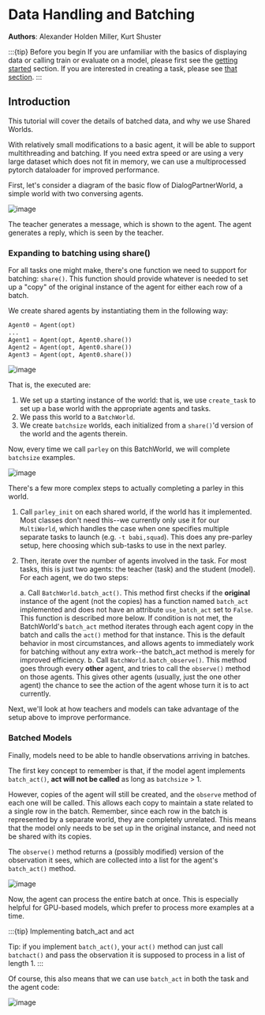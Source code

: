 Data Handling and Batching
==========================

__Authors__: Alexander Holden Miller, Kurt Shuster

:::{tip} Before you begin
If you are unfamiliar with the basics of displaying data or calling train or
evaluate on a model, please first see the [getting started](tutorial_basic)
section. If you are interested in creating a task, please see
[that section](tutorial_task).
:::

Introduction
------------

This tutorial will cover the details of batched data, and why we use
Shared Worlds.

With relatively small modifications to a basic agent, it will be able to
support multithreading and batching. If you need extra speed or are
using a very large dataset which does not fit in memory, we can use a
multiprocessed pytorch dataloader for improved performance.

First, let's consider a diagram of the basic flow of DialogPartnerWorld,
a simple world with two conversing agents.

![image](_static/img/world_basic.png)

The teacher generates a message, which is shown to the agent. The agent
generates a reply, which is seen by the teacher.

### Expanding to batching using share()

For all tasks one might make, there's one function we need to support
for batching: `share()`. This function should provide whatever is needed
to set up a "copy" of the original instance of the agent for either each
row of a batch.

We create shared agents by instantiating them in the following way:

```python
Agent0 = Agent(opt)
...
Agent1 = Agent(opt, Agent0.share())
Agent2 = Agent(opt, Agent0.share())
Agent3 = Agent(opt, Agent0.share())
```

![image](_static/img/world_share.png)

That is, the executed are:

1.  We set up a starting instance of the world: that is, we use
    `create_task` to set up a base world with the appropriate agents and
    tasks.
2.  We pass this world to a `BatchWorld`.
3.  We create `batchsize` worlds, each initialized from a `share()`'d
    version of the world and the agents therein.

Now, every time we call `parley` on this BatchWorld, we will complete
`batchsize` examples.

![image](_static/img/world_batchbasic.png)

There's a few more complex steps to actually completing a parley in this
world.

1.  Call `parley_init` on each shared world, if the world has it
    implemented. Most classes don't need this--we currently only use it
    for our `MultiWorld`, which handles the case when one specifies
    multiple separate tasks to launch (e.g. `-t babi,squad`). This does
    any pre-parley setup, here choosing which sub-tasks to use in the
    next parley.
2.  Then, iterate over the number of agents involved in the task. For
    most tasks, this is just two agents: the teacher (task) and the
    student (model). For each agent, we do two steps:

    a.  Call `BatchWorld.batch_act()`. This method first checks if the
        __original__ instance of the agent (not the copies) has a
        function named `batch_act` implemented and does not have an
        attribute `use_batch_act` set to `False`. This function is
        described more below. If condition is not met, the BatchWorld's
        `batch_act` method iterates through each agent copy in the batch
        and calls the `act()` method for that instance. This is the
        default behavior in most circumstances, and allows agents to
        immediately work for batching without any extra work--the
        batch\_act method is merely for improved efficiency.
    b.  Call `BatchWorld.batch_observe()`. This method goes through
        every __other__ agent, and tries to call the `observe()` method
        on those agents. This gives other agents (usually, just the one
        other agent) the chance to see the action of the agent whose
        turn it is to act currently.

Next, we'll look at how teachers and models can take advantage of the
setup above to improve performance.

### Batched Models

Finally, models need to be able to handle observations arriving in
batches.

The first key concept to remember is that, if the model agent implements
`batch_act()`, __act will not be called__ as long as `batchsize` > 1.

However, copies of the agent will still be created, and the `observe`
method of each one will be called. This allows each copy to maintain a
state related to a single row in the batch. Remember, since each row in
the batch is represented by a separate world, they are completely
unrelated. This means that the model only needs to be set up in the
original instance, and need not be shared with its copies.

The `observe()` method returns a (possibly modified) version of the
observation it sees, which are collected into a list for the agent's
`batch_act()` method.

![image](_static/img/world_batchagent.png)

Now, the agent can process the entire batch at once. This is especially
helpful for GPU-based models, which prefer to process more examples at a
time.

:::{tip} Implementing batch\_act and act

Tip: if you implement `batch_act()`, your `act()` method can just call
`batchact()` and pass the observation it is supposed to process in a
list of length 1.
:::

Of course, this also means that we can use `batch_act` in both the task
and the agent code:

![image](_static/img/world_batchboth.png)

